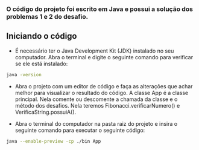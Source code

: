 ### O código do projeto foi escrito em Java e possui a solução dos problemas 1 e 2 do desafio.

## Iniciando o código
 - É necessário ter o Java Development Kit (JDK) instalado no seu computador. Abra o terminal e digite o seguinte comando para verificar se ele está instalado:
```bash
java -version
```

- Abra o projeto com um editor de código e faça as alterações que achar melhor para visualizar o resultado do código. A classe App é a classe principal. Nela comente ou descomente a chamada da classe e o método dos desafios. Nela teremos Fibonacci.verificarNumero() e VerificaString.possuiA().

- Abra o terminal do computador na pasta raiz do projeto e insira o seguinte comando para executar o seguinte código:
```bash
java --enable-preview -cp ./bin App
```
